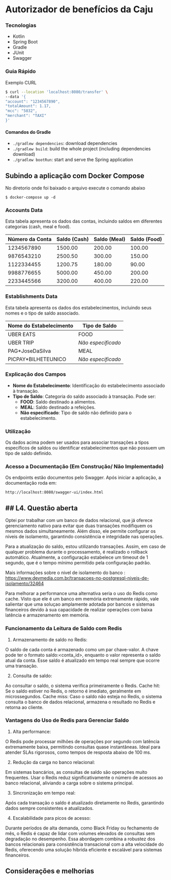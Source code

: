 # Autorizador de benefícios da Caju

### Tecnologias
<ul>
    <li>Kotlin</li>
    <li>Spring Boot</li>
    <li>Gradle</li>
    <li>JUnit</li>
    <li>Swagger</li>
</ul>

### Guia Rápido

 Exemplo CURL
```bash
$ curl --location 'localhost:8080/transfer' \
--data '{
"account": "1234567890",
"totalAmount": 1.17,
"mcc": "5832",
"merchant": "TAXI"
}'
```

#### Comandos do Gradle

- `./gradlew dependencies`: download dependencies
- `./gradlew build`: build the whole project (including dependencies download)
- `./gradlew bootRun`: start and serve the Spring application

## Subindo a aplicação com Docker Compose

No diretorio  onde foi baixado o arquivo execute o comando abaixo

    $ docker-compose up -d


### Accounts Data

Esta tabela apresenta os dados das contas, incluindo saldos em diferentes categorias (cash, meal e food).

| **Número da Conta** | **Saldo (Cash)** | **Saldo (Meal)** | **Saldo (Food)** |
|----------------------|------------------|------------------|------------------|
| 1234567890           | 1500.00          | 200.00           | 100.00           |
| 9876543210           | 2500.50          | 300.00           | 150.00           |
| 1122334455           | 1200.75          | 180.00           | 90.00            |
| 9988776655           | 5000.00          | 450.00           | 200.00           |
| 2233445566           | 3200.00          | 400.00           | 220.00           |

### Establishments Data

Esta tabela apresenta os dados dos estabelecimentos, incluindo seus nomes e o tipo de saldo associado.

| **Nome do Estabelecimento** | **Tipo de Saldo**       |
|-----------------------------|-------------------------|
| UBER EATS                   | FOOD                   |
| UBER TRIP                   | *Não especificado*     |
| PAG*JoseDaSilva             | MEAL                   |
| PICPAY*BILHETEUNICO         | *Não especificado*     |

### Explicação dos Campos
- **Nome do Estabelecimento**: Identificação do estabelecimento associado à transação.
- **Tipo de Saldo**: Categoria do saldo associado à transação. Pode ser:
    - **FOOD**: Saldo destinado a alimentos.
    - **MEAL**: Saldo destinado a refeições.
    - **Não especificado**: Tipo de saldo não definido para o estabelecimento.

### Utilização
Os dados acima podem ser usados para associar transações a tipos específicos de saldos ou identificar estabelecimentos que não possuem um tipo de saldo definido.

### Acesso a Documentação (Em Construção/ Não Implementado)

Os endpoints estão documentos pelo Swagger. Após iniciar a aplicação, a documentação roda em:

``http://localhost:8080/swagger-ui/index.html``



## ## L4. Questão aberta

Optei por trabalhar com um banco de dados relacional, que já oferece gerenciamento nativo para evitar que duas transações modifiquem os mesmos dados simultaneamente. Além disso, ele permite configurar os níveis de isolamento, garantindo consistência e integridade nas operações.

Para a atualização do saldo, estou utilizando transações. Assim, em caso de qualquer problema durante o processamento, é realizado o rollback automático. Atualmente, a configuração estabelece um timeout de 1 segundo, que é o tempo mínimo permitido pela configuração padrão.

Mais informações sobre o nivel de isolamento do banco : https://www.devmedia.com.br/transacoes-no-postgresql-niveis-de-isolamento/32464

Para melhorar a performance uma alternativa seria o uso do Redis como cache. 
Visto que ele é um banco em memória extremamente rápido, vale salientar que uma soluçao amplamente adotada por bancos e sistemas financeiros devido à sua capacidade de realizar operações com baixa latência e armazenamento em memória.

### Funcionamento da Leitura de Saldo com Redis

1. Armazenamento de saldo no Redis:

O saldo de cada conta é armazenado como um par chave-valor.
A chave pode ter o formato saldo:<conta_id>, enquanto o valor representa o saldo atual da conta.
Esse saldo é atualizado em tempo real sempre que ocorre uma transação.

2. Consulta de saldo:

Ao consultar o saldo, o sistema verifica primeiramente o Redis.
Cache hit: Se o saldo estiver no Redis, o retorno é imediato, geralmente em microssegundos.
Cache miss: Caso o saldo não esteja no Redis, o sistema consulta o banco de dados relacional, armazena o resultado no Redis e retorna ao cliente.

### Vantagens do Uso de Redis para Gerenciar Saldo
1. Alta performance:

O Redis pode processar milhões de operações por segundo com latência extremamente baixa, permitindo consultas quase instantâneas.
Ideal para atender SLAs rigorosos, como tempos de resposta abaixo de 100 ms.

2. Redução da carga no banco relacional:

Em sistemas bancários, as consultas de saldo são operações muito frequentes. Usar o Redis reduz significativamente o número de acessos ao banco relacional, aliviando a carga sobre o sistema principal.

3. Sincronização em tempo real:

Após cada transação  o saldo é atualizado diretamente no Redis, garantindo dados sempre consistentes e atualizados.

4. Escalabilidade para picos de acesso:

Durante períodos de alta demanda, como Black Friday ou fechamento de mês, o Redis é capaz de lidar com volumes elevados de consultas sem degradação no desempenho.
Essa abordagem combina a robustez dos bancos relacionais para consistência transacional com a alta velocidade do Redis, oferecendo uma solução híbrida eficiente e escalável para sistemas financeiros.


## Considerações e melhorias

